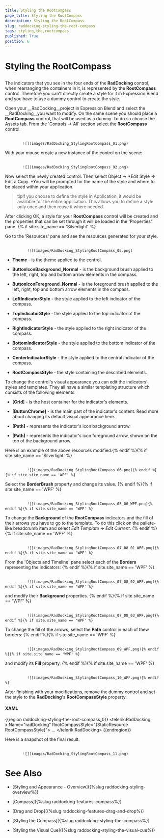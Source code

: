 ```yaml
---
title: Styling the RootCompass
page_title: Styling the RootCompass
description: Styling the RootCompass
slug: raddocking-styling-the-root-compass
tags: styling,the,rootcompass
published: True
position: 6
---
```


# Styling the RootCompass



## 

The indicators that you see in the four ends of the __RadDocking__ control, when rearranging the containers in it, is represented by the __RootCompass__ control. Therefore you can't directly create a style for it in Expression Blend and you have to use a dummy control to create the style.
        

Open your __RadDocking__project in Expression Blend and select the __RadDocking__you want to modify. On the same scene you should place a __RootCompass__ control, that will be used as a dummy. To do so choose the Assets tab. From the 'Controls -> All' section select the __RootCompass__ control:
        




               
            ![](images/RadDocking_StylingRootCompass_01.png)

With your mouse create a new instance of the control on the scene:




               
            ![](images/RadDocking_StylingRootCompass_02.png)

Now select the newly created control. Then select Object -> *Edit Style -> Edit a Copy. *You will be prompted for the name of the style and where to be placed within your application.
        

>tipIf you choose to define the style in Application, it would be available for the entire application. This allows you to define a style only once and then reuse it where needed.

After clicking OK, a style for your __RootCompass__ control will be created and the properties that can be set through it will be loaded in the 'Properties' pane.
        {% if site.site_name == 'Silverlight' %}

Go to the 'Resources' pane and see the resources generated for your style. 




                 
              ![](images/RadDocking_StylingRootCompass_05.png)

* __Theme__ - is the theme applied to the control.
          

* __ButtonIconBackground_Normal__ - is the background brush applied to the left, right, top and bottom arrow elements in the compass.
          

* __ButtonIconForeground_Normal__ - is the foreground brush applied to the left, right, top and bottom arrow elements in the compass.
          

* __LeftIndicatorStyle__ - the style applied to the left indicator of the compass.
          

* __TopIndicatorStyle__ - the style applied to the top indicator of the compass.
          

* __RightIndicatorStyle__ - the style applied to the right indicator of the compass.
          

* __BottomIndicatorStyle__ - the style applied to the bottom indicator of the compass.
          

* __CenterIndicatorStyle__ - the style applied to the central indicator of the compass.
          

* __RootCompassStyle__ - the style containing the described elements.
          

To change the control's visual appearance you can edit the indicators' styles and templates. They all have a similar templating structure which consists of the following elements:

* __[Grid]__ - is the host container for the indicator's elements.
            

* __[ButtonChrome]__ - is the main part of the indicator's content. Read more about changing its default visual appearance here.
              

* __[Path]__ - represents the indicator's icon background arrow.
              

* __[Path]__ - represents the indicator's icon foreground arrow, shown on the top of the background arrow.
              

Here is an example of the above resources modified:{% endif %}{% if site.site_name == 'Silverlight' %}




                 
              ![](images/RadDocking_StylingRootCompass_06.png){% endif %}{% if site.site_name == 'WPF' %}

Select the __BorderBrush__ property and change its value.
          {% endif %}{% if site.site_name == 'WPF' %}




                 
              ![](images/RadDocking_StylingRootCompass_05_06_WPF.png){% endif %}{% if site.site_name == 'WPF' %}

To change the __Background__ of the __RootCompass__ indicators and the fill of their arrows you have to go to the template. To do this click on the pallete-like breadcrumb item and select *Edit Template -> Edit Current*.
          {% endif %}{% if site.site_name == 'WPF' %}




                 
              ![](images/RadDocking_StylingRootCompass_07_08_01_WPF.png){% endif %}{% if site.site_name == 'WPF' %}

From the 'Objects and Timeline' pane select each of the __Borders__ representing the indicators:
          {% endif %}{% if site.site_name == 'WPF' %}




                 
              ![](images/RadDocking_StylingRootCompass_07_08_02_WPF.png){% endif %}{% if site.site_name == 'WPF' %}

and modify their __Background__ properties.
          {% endif %}{% if site.site_name == 'WPF' %}




                 
              ![](images/RadDocking_StylingRootCompass_07_08_03_WPF.png){% endif %}{% if site.site_name == 'WPF' %}

To change the fill of the arrows, select the __Path__ control in each of thew borders:
          {% endif %}{% if site.site_name == 'WPF' %}




                 
              ![](images/RadDocking_StylingRootCompass_09_WPF.png){% endif %}{% if site.site_name == 'WPF' %}

and modify its __Fill__ property.
          {% endif %}{% if site.site_name == 'WPF' %}




                 
              ![](images/RadDocking_StylingRootCompass_10_WPF.png){% endif %}

After finishing with your modifications, remove the dummy control and set the style to the __RadDocking__'s __RootCompassStyle__ property.
        

#### __XAML__

{{region raddocking-styling-the-root-compass_0}}
	<telerik:RadDocking x:Name="radDocking"
	                         RootCompassStyle="{StaticResource RootCompassStyle}">
	      ...
	</telerik:RadDocking>
	{{endregion}}



Here is a snapshot of the final result.




               
            ![](images/RadDocking_StylingRootCompass_11.png)



# See Also

 * [Styling and Appearance - Overview]({%slug raddocking-styling-overview%})

 * [Compass]({%slug raddocking-features-compass%})

 * [Drag and Drop]({%slug raddocking-features-drag-and-drop%})

 * [Styling the Compass]({%slug raddocking-styling-the-compass%})

 * [Styling the Visual Cue]({%slug raddocking-styling-the-visual-cue%})
